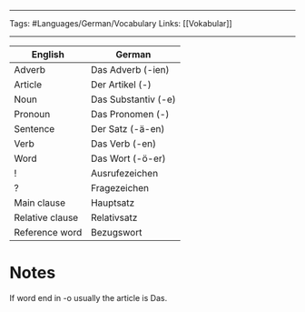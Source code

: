 ___
Tags: #Languages/German/Vocabulary 
Links: [[Vokabular]]
___
English | German
------------ | ------------
Adverb | Das Adverb (-ien)
Article | Der Artikel (-)
Noun | Das Substantiv (-e)
Pronoun | Das Pronomen (-)
Sentence | Der Satz (-ä-en)
Verb | Das Verb (-en)
Word | Das Wort (-ö-er)
! | Ausrufezeichen
? | Fragezeichen
Main clause | Hauptsatz
Relative clause | Relativsatz
Reference word | Bezugswort


# Notes
If word end in -o usually the article is Das.